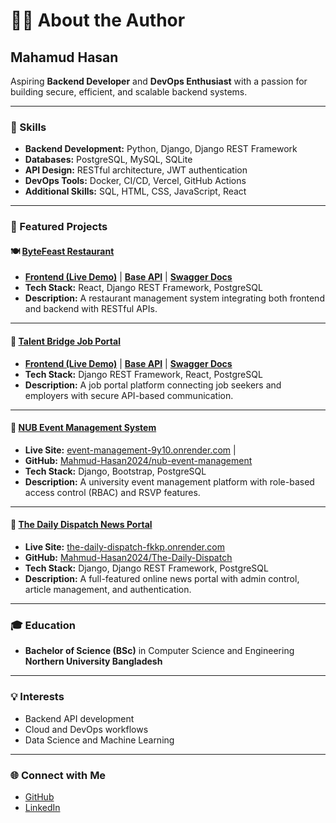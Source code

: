 # 👨‍💻 About the Author

## Mahamud Hasan

Aspiring **Backend Developer** and **DevOps Enthusiast** with a passion for building secure, efficient, and scalable backend systems.

---

### 🧠 Skills

- **Backend Development:** Python, Django, Django REST Framework
- **Databases:** PostgreSQL, MySQL, SQLite
- **API Design:** RESTful architecture, JWT authentication
- **DevOps Tools:** Docker, CI/CD, Vercel, GitHub Actions
- **Additional Skills:** SQL, HTML, CSS, JavaScript, React

---

### 💼 Featured Projects

#### 🍽️ [ByteFeast Restaurant](https://byte-feast-react-difzitpml-mahmud-hasans-projects-8504381b.vercel.app)

- **[Frontend (Live Demo)](https://byte-feast-react-difzitpml-mahmud-hasans-projects-8504381b.vercel.app)** | **[Base API](https://byte-feast-resturant-django-rest-ap.vercel.app/api/v1/)** | **[Swagger Docs](https://byte-feast-resturant-django-rest-ap.vercel.app/swagger/)**
- **Tech Stack:** React, Django REST Framework, PostgreSQL
- **Description:** A restaurant management system integrating both frontend and backend with RESTful APIs.

---

#### 💼 [Talent Bridge Job Portal](https://talent-bridge.vercel.app/)

- **[Frontend (Live Demo)](https://talent-bridge.vercel.app/)** | **[Base API](https://talent-bridge-api.vercel.app/api/v1/)** | **[Swagger Docs](https://talent-bridge-api.vercel.app/swagger/)**
- **Tech Stack:** Django REST Framework, React, PostgreSQL
- **Description:** A job portal platform connecting job seekers and employers with secure API-based communication.

---

#### 🎉 [NUB Event Management System](https://event-management-9y10.onrender.com)

- **Live Site:** [event-management-9y10.onrender.com](https://event-management-9y10.onrender.com) |
- **GitHub:** [Mahmud-Hasan2024/nub-event-management](https://github.com/Mahmud-Hasan2024/nub-event-management)
- **Tech Stack:** Django, Bootstrap, PostgreSQL
- **Description:** A university event management platform with role-based access control (RBAC) and RSVP features.

---

#### 📰 [The Daily Dispatch News Portal](https://the-daily-dispatch-fkkp.onrender.com)

- **Live Site:** [the-daily-dispatch-fkkp.onrender.com](https://the-daily-dispatch-fkkp.onrender.com)
- **GitHub:** [Mahmud-Hasan2024/The-Daily-Dispatch](https://github.com/Mahmud-Hasan2024/The-Daily-Dispatch)
- **Tech Stack:** Django, Django REST Framework, PostgreSQL
- **Description:** A full-featured online news portal with admin control, article management, and authentication.

---

### 🎓 Education

- **Bachelor of Science (BSc)** in Computer Science and Engineering  
  **Northern University Bangladesh**

---

### 💡 Interests

- Backend API development
- Cloud and DevOps workflows
- Data Science and Machine Learning

---

### 🌐 Connect with Me

- [GitHub](https://github.com/Mahmud-Hasan2024)
- [LinkedIn](https://www.linkedin.com/in/mahmud-hasan-2a19892a6/)

